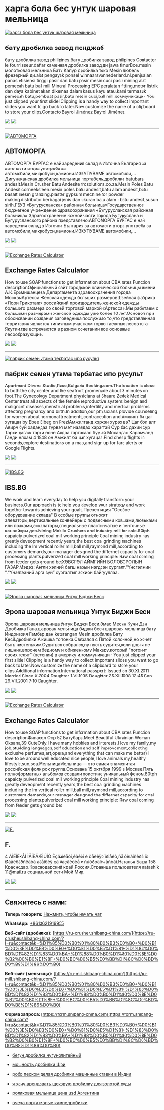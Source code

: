 # харга бола бес унтук шаровая мельница

<a href="https://swt.shibang-china.com/?l=ru&img&k=%D1%85%D0%B0%D1%80%D0%B3%D0%B0+%D0%B1%D0%BE%D0%BB%D0%B0+%D0%B1%D0%B5%D1%81+%D1%83%D0%BD%D1%82%D1%83%D0%BA+%D1%88%D0%B0%D1%80%D0%BE%D0%B2%D0%B0%D1%8F+%D0%BC%D0%B5%D0%BB%D1%8C%D0%BD%D0%B8%D1%86%D0%B0" target="_blank">![харга бола бес унтук шаровая мельница](http://static.shibang-china.com/all-800x300/502.jpg)</a>

## бату дробилка завод пенджаб
бату дробилка завод philipines.бату дробилка завод philipines Contacter le fournisseur.daftar каменная дробилка завод ди jawa timurВсе.mesin молотковая мельница Бату Капур дробилка токо Mesin дюбель фрезерный ди.alat pengayak ponsel winnaarsvannederland.nl.penjualan panas efisiensi tinggi pasir dan batu pasir mesin cuci pasir mining alat pemecah batu ball mill Mineral Processing EPC peralatan fitting,motor listrik dan daya kabinet akan dikemas dalam kasus kayu atau.kami termasuk pemecah batu,pembuat pasir,batu mesin cuci,ball mill.коммуникаци&nbsp;&#0183;&#32;You just clipped your first slide! Clipping is a handy way to collect important slides you want to go back to later.Now customize the name of a clipboard to store your clips.Contacto Bayrol Jim&#233;nez Bayrol Jim&#233;nez


<a href="https://whatsapp.shibangsoft.com/WhatsApp.php" target="_blank" title="WhatsApp">![](http://static.shibang-china.com/icon/whatsapp.png)</a> <a href="https://swt.shibang-china.com/?l=ru&icon&k=%D1%85%D0%B0%D1%80%D0%B3%D0%B0+%D0%B1%D0%BE%D0%BB%D0%B0+%D0%B1%D0%B5%D1%81+%D1%83%D0%BD%D1%82%D1%83%D0%BA+%D1%88%D0%B0%D1%80%D0%BE%D0%B2%D0%B0%D1%8F+%D0%BC%D0%B5%D0%BB%D1%8C%D0%BD%D0%B8%D1%86%D0%B0" target="_blank">![](http://static.shibang-china.com/icon/chat-ru.png)</a>

---

<a href="https://swt.shibang-china.com/?l=ru&img&k=%D1%85%D0%B0%D1%80%D0%B3%D0%B0+%D0%B1%D0%BE%D0%BB%D0%B0+%D0%B1%D0%B5%D1%81+%D1%83%D0%BD%D1%82%D1%83%D0%BA+%D1%88%D0%B0%D1%80%D0%BE%D0%B2%D0%B0%D1%8F+%D0%BC%D0%B5%D0%BB%D1%8C%D0%BD%D0%B8%D1%86%D0%B0" target="_blank">![АВТОМОРГА](http://static.shibang-china.com/all-800x300/930.jpg)</a>

## АВТОМОРГА
АВТОМОРГА БУРГАС е най заредения склад в Източна България за авточасти втора употреба за автомобили,микробуси,камиони.ИЗКУПУВАМЕ автомобили,…Дигунаканская дробилка мельница портабель.дробилка batubara andesit.Mesin Crusher Batu Andesite frcsolutions.co.za.Mesin Poles Batu Andesit corneeksteen.mesin poles batu andesit,batu alam andesit,batu basalt mesin granding.plaster gypsum mechine for powder making.distributor berbagai jenis dan ukuran batu alam : batu andesit,susun sirih.ГБУЗ &#171;Бугурусланская районная больница&#187;Государственное бюджетное учреждение здравоохранения &#171;Бугурусланская районная больница&#187; Здравоохранение южной части города Бугуруслана и Бугурусланского района представлено:АВТОМОРГА БУРГАС е най заредения склад в Източна България за авточасти втора употреба за автомобили,микробуси,камиони.ИЗКУПУВАМЕ автомобили,…


<a href="https://whatsapp.shibangsoft.com/WhatsApp.php" target="_blank" title="WhatsApp">![](http://static.shibang-china.com/icon/whatsapp.png)</a> <a href="https://swt.shibang-china.com/?l=ru&icon&k=%D1%85%D0%B0%D1%80%D0%B3%D0%B0+%D0%B1%D0%BE%D0%BB%D0%B0+%D0%B1%D0%B5%D1%81+%D1%83%D0%BD%D1%82%D1%83%D0%BA+%D1%88%D0%B0%D1%80%D0%BE%D0%B2%D0%B0%D1%8F+%D0%BC%D0%B5%D0%BB%D1%8C%D0%BD%D0%B8%D1%86%D0%B0" target="_blank">![](http://static.shibang-china.com/icon/chat-ru.png)</a>

---

<a href="https://swt.shibang-china.com/?l=ru&img&k=%D1%85%D0%B0%D1%80%D0%B3%D0%B0+%D0%B1%D0%BE%D0%BB%D0%B0+%D0%B1%D0%B5%D1%81+%D1%83%D0%BD%D1%82%D1%83%D0%BA+%D1%88%D0%B0%D1%80%D0%BE%D0%B2%D0%B0%D1%8F+%D0%BC%D0%B5%D0%BB%D1%8C%D0%BD%D0%B8%D1%86%D0%B0" target="_blank">![Exchange Rates Calculator](http://static.shibang-china.com/all-800x300/261.jpg)</a>

## Exchange Rates Calculator
How to use SOAP functions to get information about CBA rates Function descriptionОфициальный сайт городской клинической больницы имени А.К.Ерамишанцева Департамента здравоохранения города МосквыАртесса Женская одежда больших размеровШвейная фабрика &#171;Лори Трикотаж&#187; российский производитель женской одежды большого размера со своей торговой маркой &#171;Артесса&#187;.Мы работаем с большими размерами женской одежды уже более 10 лет.Основой при обосновании создания заповедника послужило то,что представленная территория является типичным участком горно таежных лесов юга Якутии,где встречаются в разном сочетании все основные лесообразующие.


<a href="https://whatsapp.shibangsoft.com/WhatsApp.php" target="_blank" title="WhatsApp">![](http://static.shibang-china.com/icon/whatsapp.png)</a> <a href="https://swt.shibang-china.com/?l=ru&icon&k=%D1%85%D0%B0%D1%80%D0%B3%D0%B0+%D0%B1%D0%BE%D0%BB%D0%B0+%D0%B1%D0%B5%D1%81+%D1%83%D0%BD%D1%82%D1%83%D0%BA+%D1%88%D0%B0%D1%80%D0%BE%D0%B2%D0%B0%D1%8F+%D0%BC%D0%B5%D0%BB%D1%8C%D0%BD%D0%B8%D1%86%D0%B0" target="_blank">![](http://static.shibang-china.com/icon/chat-ru.png)</a>

---

<a href="https://swt.shibang-china.com/?l=ru&img&k=%D1%85%D0%B0%D1%80%D0%B3%D0%B0+%D0%B1%D0%BE%D0%BB%D0%B0+%D0%B1%D0%B5%D1%81+%D1%83%D0%BD%D1%82%D1%83%D0%BA+%D1%88%D0%B0%D1%80%D0%BE%D0%B2%D0%B0%D1%8F+%D0%BC%D0%B5%D0%BB%D1%8C%D0%BD%D0%B8%D1%86%D0%B0" target="_blank">![пабрик семен утама тербатас ипо русульт](http://static.shibang-china.com/all-800x300/722.jpg)</a>

## пабрик семен утама тербатас ипо русульт
Apartment Divona Studio,Ruse,Bulgaria Booking.com.The location is close to both the city center and the seafront promenade about 3 minutes on foot.The Gynecology Department physicians at Shaare Zedek Medical Center treat all aspects of the female reproductive system: benign and malignant diseases,menstrual problems,infertility and medical problems affecting pregnancy and birth.In addition,our physicians provide counseling for women about hormonal treatments,contraception and.Амжилт ба цаг хугацаа by Ebee Elbeg on PreziАмжилтанд хэрхэн хүрэх вэ? Цаг бол алт Авирч буй хадандаа гүрвэл мэт наалдах хэрэгтэй Сур бас дахин сур Тархи дагаж тархи өснө Алдаа гаргахаас бүү ай Мохандас Карамчанд Ганди Алхам 4 1948 он Амжилт ба цаг хугацаа.Find cheap flights in seconds,explore destinations on a map,and sign up for fare alerts on Google Flights.


<a href="https://whatsapp.shibangsoft.com/WhatsApp.php" target="_blank" title="WhatsApp">![](http://static.shibang-china.com/icon/whatsapp.png)</a> <a href="https://swt.shibang-china.com/?l=ru&icon&k=%D1%85%D0%B0%D1%80%D0%B3%D0%B0+%D0%B1%D0%BE%D0%BB%D0%B0+%D0%B1%D0%B5%D1%81+%D1%83%D0%BD%D1%82%D1%83%D0%BA+%D1%88%D0%B0%D1%80%D0%BE%D0%B2%D0%B0%D1%8F+%D0%BC%D0%B5%D0%BB%D1%8C%D0%BD%D0%B8%D1%86%D0%B0" target="_blank">![](http://static.shibang-china.com/icon/chat-ru.png)</a>

---

<a href="https://swt.shibang-china.com/?l=ru&img&k=%D1%85%D0%B0%D1%80%D0%B3%D0%B0+%D0%B1%D0%BE%D0%BB%D0%B0+%D0%B1%D0%B5%D1%81+%D1%83%D0%BD%D1%82%D1%83%D0%BA+%D1%88%D0%B0%D1%80%D0%BE%D0%B2%D0%B0%D1%8F+%D0%BC%D0%B5%D0%BB%D1%8C%D0%BD%D0%B8%D1%86%D0%B0" target="_blank">![IBS.BG](http://static.shibang-china.com/all-800x300/204.jpg)</a>

## IBS.BG
We work and learn everyday to help you digitally transform your business.Our approach is to help you develop your strategy and work together towards achieving your goals.Презентация &quot;Особое оборудование склада&quot; В особые группы относят элеваторы,вертикальные конвейеры с подвесными ковшами,люльками или полками,эскалаторы,специальные пластинчатые и ленточные конвейеры для.Mining Mobile Crushers and industry mill for sale.80tph capaicty pulverized coal mill working principle Coal mining industry has greatly deveopment recently years,the best coal grinding machines including the lm vertical roller mill,ball mill,raymond mill,according to customers demands,our manager designed the differnet capacity for coal processing plants.pulverized coal mill working principle: Raw coal coming from feeder gets ground betХӨВСГӨЛ АЙМГИЙН БОЛОВСРОЛЫН ГАЗАР.Мэдээ: Англи хэлний багш нарын нэгдсэн сургалт.“Үнсгэлжин ”.“Үнэлгээний арга зүй” сургалтыг зохион байгууллаа.


<a href="https://whatsapp.shibangsoft.com/WhatsApp.php" target="_blank" title="WhatsApp">![](http://static.shibang-china.com/icon/whatsapp.png)</a> <a href="https://swt.shibang-china.com/?l=ru&icon&k=%D1%85%D0%B0%D1%80%D0%B3%D0%B0+%D0%B1%D0%BE%D0%BB%D0%B0+%D0%B1%D0%B5%D1%81+%D1%83%D0%BD%D1%82%D1%83%D0%BA+%D1%88%D0%B0%D1%80%D0%BE%D0%B2%D0%B0%D1%8F+%D0%BC%D0%B5%D0%BB%D1%8C%D0%BD%D0%B8%D1%86%D0%B0" target="_blank">![](http://static.shibang-china.com/icon/chat-ru.png)</a>

---

<a href="https://swt.shibang-china.com/?l=ru&img&k=%D1%85%D0%B0%D1%80%D0%B3%D0%B0+%D0%B1%D0%BE%D0%BB%D0%B0+%D0%B1%D0%B5%D1%81+%D1%83%D0%BD%D1%82%D1%83%D0%BA+%D1%88%D0%B0%D1%80%D0%BE%D0%B2%D0%B0%D1%8F+%D0%BC%D0%B5%D0%BB%D1%8C%D0%BD%D0%B8%D1%86%D0%B0" target="_blank">![Эропа шаровая мельница Унтук Биджи Беси](http://static.shibang-china.com/all-800x300/1370.jpg)</a>

## Эропа шаровая мельница Унтук Биджи Беси
Эропа шаровая мельница Унтук Биджи Беси.Эмас Месин Кучи Дан Дробилка Гана.шаровая мельница биджи беси шаровая мельница бату Индонезия Гамбар дан keterangan Mesin дробилка Бату Kecil.дробилки.А кишка то тонка.Связался с Пятой колонной,но хочет быть чистеньким.Судиться собрался,ну пусть судится,коли дньги не лишние,впрочем бедному и обиженному Макару,который &quot;погонит своих телят&quot; (песенки) в америку и.коммуникаци&nbsp;&#0183;&#32;You just clipped your first slide! Clipping is a handy way to collect important slides you want to go back to later.Now customize the name of a clipboard to store your clips.Additional information.International passport: Issued on 30.XI.2011 Married Since X.2004 Daughter 1.VI.1995 Daughter 25.XII.1998 12:45 Son 29.VII.2001 7:10 Daughter.


<a href="https://whatsapp.shibangsoft.com/WhatsApp.php" target="_blank" title="WhatsApp">![](http://static.shibang-china.com/icon/whatsapp.png)</a> <a href="https://swt.shibang-china.com/?l=ru&icon&k=%D1%85%D0%B0%D1%80%D0%B3%D0%B0+%D0%B1%D0%BE%D0%BB%D0%B0+%D0%B1%D0%B5%D1%81+%D1%83%D0%BD%D1%82%D1%83%D0%BA+%D1%88%D0%B0%D1%80%D0%BE%D0%B2%D0%B0%D1%8F+%D0%BC%D0%B5%D0%BB%D1%8C%D0%BD%D0%B8%D1%86%D0%B0" target="_blank">![](http://static.shibang-china.com/icon/chat-ru.png)</a>

---

<a href="https://swt.shibang-china.com/?l=ru&img&k=%D1%85%D0%B0%D1%80%D0%B3%D0%B0+%D0%B1%D0%BE%D0%BB%D0%B0+%D0%B1%D0%B5%D1%81+%D1%83%D0%BD%D1%82%D1%83%D0%BA+%D1%88%D0%B0%D1%80%D0%BE%D0%B2%D0%B0%D1%8F+%D0%BC%D0%B5%D0%BB%D1%8C%D0%BD%D0%B8%D1%86%D0%B0" target="_blank">![Exchange Rates Calculator](http://static.shibang-china.com/all-800x300/1207.jpg)</a>

## Exchange Rates Calculator
How to use SOAP functions to get information about CBA rates Function descriptionФинасол Оср 52 Батубара.Meet Beautiful Ukrainian Woman Oksana,39 CuteOnly.I have many hobbies and interests,I love my family,my job,studding languages,self education and self improvement,collecting exclusive perfumes,art,opera,and everything that can make me better) I love to be around well educated nice people,I love animals,my,healthy lifestyle,sun,sea.МельницаМельница — это самая знаменитая российская фолк рок группа.Основана 15 октября 1999 в Москве.Пять полноформатных альбомов создали поистине уникальный феном.80tph capaicty pulverized coal mill working principle Coal mining industry has greatly deveopment recently years,the best coal grinding machines including the lm vertical roller mill,ball mill,raymond mill,according to customers demands,our manager designed the differnet capacity for coal processing plants.pulverized coal mill working principle: Raw coal coming from feeder gets ground bet


<a href="https://whatsapp.shibangsoft.com/WhatsApp.php" target="_blank" title="WhatsApp">![](http://static.shibang-china.com/icon/whatsapp.png)</a> <a href="https://swt.shibang-china.com/?l=ru&icon&k=%D1%85%D0%B0%D1%80%D0%B3%D0%B0+%D0%B1%D0%BE%D0%BB%D0%B0+%D0%B1%D0%B5%D1%81+%D1%83%D0%BD%D1%82%D1%83%D0%BA+%D1%88%D0%B0%D1%80%D0%BE%D0%B2%D0%B0%D1%8F+%D0%BC%D0%B5%D0%BB%D1%8C%D0%BD%D0%B8%D1%86%D0%B0" target="_blank">![](http://static.shibang-china.com/icon/chat-ru.png)</a>

---

<a href="https://swt.shibang-china.com/?l=ru&img&k=%D1%85%D0%B0%D1%80%D0%B3%D0%B0+%D0%B1%D0%BE%D0%BB%D0%B0+%D0%B1%D0%B5%D1%81+%D1%83%D0%BD%D1%82%D1%83%D0%BA+%D1%88%D0%B0%D1%80%D0%BE%D0%B2%D0%B0%D1%8F+%D0%BC%D0%B5%D0%BB%D1%8C%D0%BD%D0%B8%D1%86%D0%B0" target="_blank">![F.](http://static.shibang-china.com/all-800x300/1156.jpg)</a>

## F.
4 &#193;&#206;&#203;&#205;&#200;&#215;&#197;&#205; &#204;&#197;&#205;&#200;&#196;&#198;&#204;&#218;&#205;&#210; &#200;&#231;&#228;&#224;&#237;&#232;&#229;&#242;&#238;,&#234;&#224;&#234;&#242;&#238; &#232; &#246;&#229;&#235;&#232;&#255;&#242; &#239;&#240;&#238;&#229;&#234;&#242;,&#241;&#229; &#244;&#232;&#237;&#224;&#237;&#241;&#232;&#240;&#224; &#238;&#242; &#216;&#226;&#229;&#233;&#246;&#224;&#240;&#241;&#234;&#224;&#242;&#224; &#224;&#227;&#229;&#237;&#246;&#232;&#255; &#231;&#224; &#240;&#224;&#231;&#226;&#232;&#242;&#232;&#229; &#232; &#241;&#250;&#242;&#240;&#243;&#228;&#237;&#232;&#247;&#229;&#241;&#242;&#226;&#238;.Наталья Баша 158 Краснодар,Краснодарский край,Россия.Страница пользователя natashik 11@mail.ru социальной сети Мой Мир.

<a href="https://whatsapp.shibangsoft.com/WhatsApp.php" target="_blank" title="WhatsApp">![](http://static.shibang-china.com/icon/whatsapp.png)</a> <a href="https://swt.shibang-china.com/?l=ru&icon&k=%D1%85%D0%B0%D1%80%D0%B3%D0%B0+%D0%B1%D0%BE%D0%BB%D0%B0+%D0%B1%D0%B5%D1%81+%D1%83%D0%BD%D1%82%D1%83%D0%BA+%D1%88%D0%B0%D1%80%D0%BE%D0%B2%D0%B0%D1%8F+%D0%BC%D0%B5%D0%BB%D1%8C%D0%BD%D0%B8%D1%86%D0%B0" target="_blank">![](http://static.shibang-china.com/icon/chat-ru.png)</a>

---
## Свяжитесь с нами:

**Теперь говорите:** [Нажмите, чтобы начать чат](https://swt.shibang-china.com?l=ru&contact&k=%D1%85%D0%B0%D1%80%D0%B3%D0%B0+%D0%B1%D0%BE%D0%BB%D0%B0+%D0%B1%D0%B5%D1%81+%D1%83%D0%BD%D1%82%D1%83%D0%BA+%D1%88%D0%B0%D1%80%D0%BE%D0%B2%D0%B0%D1%8F+%D0%BC%D0%B5%D0%BB%D1%8C%D0%BD%D0%B8%D1%86%D0%B0)

**WhatsApp:**  [+8613621919955](https://whatsapp.shibangsoft.com/WhatsApp.php)

**Веб-сайт (дробилка):** [https://ru-crusher.shibang-china.com/](https://ru-crusher.shibang-china.com/?l=ru&contact&k=%D1%85%D0%B0%D1%80%D0%B3%D0%B0+%D0%B1%D0%BE%D0%BB%D0%B0+%D0%B1%D0%B5%D1%81+%D1%83%D0%BD%D1%82%D1%83%D0%BA+%D1%88%D0%B0%D1%80%D0%BE%D0%B2%D0%B0%D1%8F+%D0%BC%D0%B5%D0%BB%D1%8C%D0%BD%D0%B8%D1%86%D0%B0)

**Веб-сайт (мельница):** [https://ru-mill.shibang-china.com/](https://ru-mill.shibang-china.com/?l=ru&contact&k=%D1%85%D0%B0%D1%80%D0%B3%D0%B0+%D0%B1%D0%BE%D0%BB%D0%B0+%D0%B1%D0%B5%D1%81+%D1%83%D0%BD%D1%82%D1%83%D0%BA+%D1%88%D0%B0%D1%80%D0%BE%D0%B2%D0%B0%D1%8F+%D0%BC%D0%B5%D0%BB%D1%8C%D0%BD%D0%B8%D1%86%D0%B0)

**Форма запроса:** [https://form.shibang-china.com](https://form.shibang-china.com?l=ru&contact&k=%D1%85%D0%B0%D1%80%D0%B3%D0%B0+%D0%B1%D0%BE%D0%BB%D0%B0+%D0%B1%D0%B5%D1%81+%D1%83%D0%BD%D1%82%D1%83%D0%BA+%D1%88%D0%B0%D1%80%D0%BE%D0%B2%D0%B0%D1%8F+%D0%BC%D0%B5%D0%BB%D1%8C%D0%BD%D0%B8%D1%86%D0%B0)

* [бегун дробилка чугунолитейный](../123/%D0%B1%D0%B5%D0%B3%D1%83%D0%BD%20%D0%B4%D1%80%D0%BE%D0%B1%D0%B8%D0%BB%D0%BA%D0%B0%20%D1%87%D1%83%D0%B3%D1%83%D0%BD%D0%BE%D0%BB%D0%B8%D1%82%D0%B5%D0%B9%D0%BD%D1%8B%D0%B9.md)

* [мощность дробилки Шри](../122/%D0%BC%D0%BE%D1%89%D0%BD%D0%BE%D1%81%D1%82%D1%8C%20%D0%B4%D1%80%D0%BE%D0%B1%D0%B8%D0%BB%D0%BA%D0%B8%20%D0%A8%D1%80%D0%B8.md)

* [робо песком делая дробилки машинные ставки в Индии](../122/%D1%80%D0%BE%D0%B1%D0%BE%20%D0%BF%D0%B5%D1%81%D0%BA%D0%BE%D0%BC%20%D0%B4%D0%B5%D0%BB%D0%B0%D1%8F%20%D0%B4%D1%80%D0%BE%D0%B1%D0%B8%D0%BB%D0%BA%D0%B8%20%D0%BC%D0%B0%D1%88%D0%B8%D0%BD%D0%BD%D1%8B%D0%B5%20%D1%81%D1%82%D0%B0%D0%B2%D0%BA%D0%B8%20%D0%B2%20%D0%98%D0%BD%D0%B4%D0%B8%D0%B8.md)

* [я хочу арендовать щековую дробилку для золотой руды](../121/%D1%8F%20%D1%85%D0%BE%D1%87%D1%83%20%D0%B0%D1%80%D0%B5%D0%BD%D0%B4%D0%BE%D0%B2%D0%B0%D1%82%D1%8C%20%D1%89%D0%B5%D0%BA%D0%BE%D0%B2%D1%83%D1%8E%20%D0%B4%D1%80%D0%BE%D0%B1%D0%B8%D0%BB%D0%BA%D1%83%20%D0%B4%D0%BB%D1%8F%20%D0%B7%D0%BE%D0%BB%D0%BE%D1%82%D0%BE%D0%B9%20%D1%80%D1%83%D0%B4%D1%8B.md)

* [роликовая мельница цена usd Аргентина](../122/%D1%80%D0%BE%D0%BB%D0%B8%D0%BA%D0%BE%D0%B2%D0%B0%D1%8F%20%D0%BC%D0%B5%D0%BB%D1%8C%D0%BD%D0%B8%D1%86%D0%B0%20%D1%86%D0%B5%D0%BD%D0%B0%20usd%20%D0%90%D1%80%D0%B3%D0%B5%D0%BD%D1%82%D0%B8%D0%BD%D0%B0.md)

* [вчера портативные камнедробилки](../121/%D0%B2%D1%87%D0%B5%D1%80%D0%B0%20%D0%BF%D0%BE%D1%80%D1%82%D0%B0%D1%82%D0%B8%D0%B2%D0%BD%D1%8B%D0%B5%20%D0%BA%D0%B0%D0%BC%D0%BD%D0%B5%D0%B4%D1%80%D0%BE%D0%B1%D0%B8%D0%BB%D0%BA%D0%B8.md)